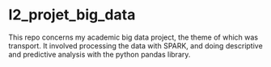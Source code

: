 # I2_projet_big_data
This repo concerns my academic big data project, the theme of which was transport. It involved processing the data with SPARK, and doing descriptive and predictive analysis with the python pandas library.

